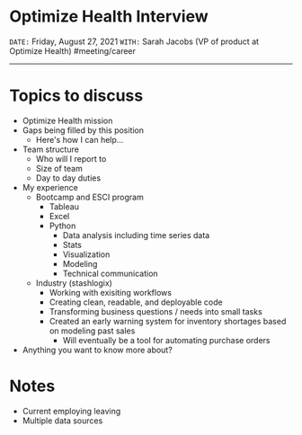 # Optimize Health Interview
`DATE:` Friday, August 27, 2021
`WITH:` Sarah Jacobs (VP of product at Optimize Health)
#meeting/career

---
# Topics to discuss
- Optimize Health mission
- Gaps being filled by this position
	- Here's how I can help...
- Team structure
	- Who will I report to
	- Size of team
	- Day to day duties
- My experience
	- Bootcamp and ESCI program
		- Tableau
		- Excel
		- Python
			- Data analysis including time series data
			- Stats
			- Visualization
			- Modeling
			- Technical communication
	- Industry (stashlogix)
		- Working with exisiting workflows
		- Creating clean, readable, and deployable code
		- Transforming business questions / needs into small tasks
		- Created an early warning system for inventory shortages based on modeling past sales
			- Will eventually be a tool for automating purchase orders
- Anything you want to know more about?

# Notes
- Current employing leaving
- Multiple data sources
